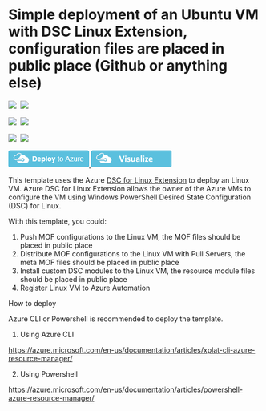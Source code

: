 # Simple deployment of an Ubuntu VM with DSC Linux Extension, configuration files are placed in public place (Github or anything else)

<IMG SRC="https://azurequickstartsservice.blob.core.windows.net/badges/201-dsc-linux-public-storage-on-ubuntu/PublicLastTestDate.svg" />&nbsp;
<IMG SRC="https://azurequickstartsservice.blob.core.windows.net/badges/201-dsc-linux-public-storage-on-ubuntu/PublicDeployment.svg" />&nbsp;

<IMG SRC="https://azurequickstartsservice.blob.core.windows.net/badges/201-dsc-linux-public-storage-on-ubuntu/FairfaxLastTestDate.svg" />&nbsp;
<IMG SRC="https://azurequickstartsservice.blob.core.windows.net/badges/201-dsc-linux-public-storage-on-ubuntu/FairfaxDeployment.svg" />&nbsp;

<IMG SRC="https://azurequickstartsservice.blob.core.windows.net/badges/201-dsc-linux-public-storage-on-ubuntu/BestPracticeResult.svg" />&nbsp;
<IMG SRC="https://azurequickstartsservice.blob.core.windows.net/badges/201-dsc-linux-public-storage-on-ubuntu/CredScanResult.svg" />&nbsp;

<a href="https://portal.azure.com/#create/Microsoft.Template/uri/https%3A%2F%2Fraw.githubusercontent.com%2FAzure%2Fazure-quickstart-templates%2Fmaster%2F201-dsc-linux-public-storage-on-ubuntu%2Fazuredeploy.json" target="_blank">
    <img src="https://raw.githubusercontent.com/Azure/azure-quickstart-templates/master/1-CONTRIBUTION-GUIDE/images/deploytoazure.png"/>
</a>
<a href="http://armviz.io/#/?load=https%3A%2F%2Fraw.githubusercontent.com%2FAzure%2Fazure-quickstart-templates%2Fmaster%2F201-dsc-linux-public-storage-on-ubuntu%2Fazuredeploy.json" target="_blank">
    <img src="https://raw.githubusercontent.com/Azure/azure-quickstart-templates/master/1-CONTRIBUTION-GUIDE/images/visualizebutton.png"/>
</a>

This template uses the Azure [DSC for Linux Extension](https://github.com/Azure/azure-linux-extensions/tree/master/DSC) to deploy an Linux VM. Azure DSC for Linux Extension allows the owner of the Azure VMs to configure the VM using Windows PowerShell Desired State Configuration (DSC) for Linux.

With this template, you could:

1. Push MOF configurations to the Linux VM, the MOF files should be placed in public place
2. Distribute MOF configurations to the Linux VM with Pull Servers, the meta MOF files should be placed in public place
3. Install custom DSC modules to the Linux VM, the resource module files should be placed in public place
4. Register Linux VM to Azure Automation

How to deploy

Azure CLI or Powershell is recommended to deploy the template.

1. Using Azure CLI

  https://azure.microsoft.com/en-us/documentation/articles/xplat-cli-azure-resource-manager/

2. Using Powershell

  https://azure.microsoft.com/en-us/documentation/articles/powershell-azure-resource-manager/

